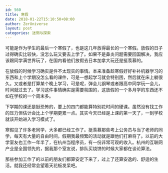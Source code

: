 ```yaml
---
id: 560
title: 寒假
date: 2018-01-22T15:10:50+08:00
author: ZerUniverse
layout: post
categories: 迷惘与探索
---
```

可能是作为学生的最后一个寒假了，也是这几年放得最长的一个寒假。放假的日子过得确实比较快，没怎么玩又要去上学了<!--more-->。如果不是鼻炎问题需要回国解决，我应该跟同学满世界玩了，在国内看他们放假去日本加拿大玩还是挺羡慕的。

在放假的时候学习确实是件不太现实的事情。本来准备趁寒假好好补补机器学习的东西和上个学期没怎么看的课件，可是一想起学习就会特别困，然后就在床上躺很久。又或者是打算某个晚上学习，可是呢，弹会儿钢琴或者跟高中同学玩一会儿，时间就过去了。学习这件事情确实是需要氛围的，这放假的一个多月学的东西还不如在学校的一个周末多。

下学期的课还是挺恐怖的，要上的四门都能算特别花时间的硬课。虽然没有找工作的压力但估计会比上个学期更累一点。其实今天已经是上课的第一天了，一到学校就该开始进入学习模式了。

寒假见了许多老同学，大多都已经工作了。挺羡慕那些考上公务员与当了老师的同学，每天有大量的自由时间，假期我最频繁的活动就是跟他们打麻将了。以前的大学室友也工作一年半了，在杭州当程序员，有一份非常可观的收入。杭州的互联网产业是全国领先的，据我那个室友说，排队买烧饼的时候大家都在谈论算法。

那些参加工作了的以前的朋友们都算安定下来了，过上了还算安逸的、舒适的生活。就我还经常会望着天花板发呆吧。
